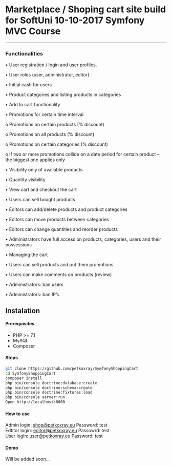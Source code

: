 # Marketplace / Shoping cart site build for SoftUni 10-10-2017 Symfony MVC Course
***

### Functionalities
•	User registration / login and user profiles.

•	User roles (user, administrator, editor)

•	Initial cash for users

•	Product categories and	listing products in categories

•	Add to cart functionality

•	Promotions for certain time interval

o	Promotions on certain products (% discount)

o	Promotions on all products (% discount) 

o	Promotions on certain categories (% discount)

o	If two or more promotions collide on a date period for certain product – the biggest one applies only

•	Visibility only of available products

•	Quantity visibility

• View cart and	checkout the cart

•	Users can sell bought products

•	Editors can add/delete products and product categories

•	Editors can move products between categories

•	Editors can change quantities and reorder products

•	Administrators have full access on products, categories, users and their possessions

•	Managing the cart

•	Users can sell products and put them promotions

•	Users can make comments on products (review)

•	Administrators: ban users

•	Administrators: ban IP’s

## Instalation

#### Prerequisites
  - PHP >= 7.1
  - MySQL
  - Composer

#### Steps

```sh
git clone https://github.com/petkoxray/SymfonyShoppingCart
cd SymfonyShoppingCart
composer install  
php bin/console doctrine:database:create
php bin/console doctrine:schema:create
php bin/console doctrine:fixtures:load
php bin/console server:run 
Open http://localhost:8000 
```

#### How to use
Admin login: shop@petkoxray.eu Password: test  
Edtitor login: editor@petkoxray.eu Passowrd: test  
User login: user@petkoxray.eu Password: test 

#### Demo
Will be added soon...

